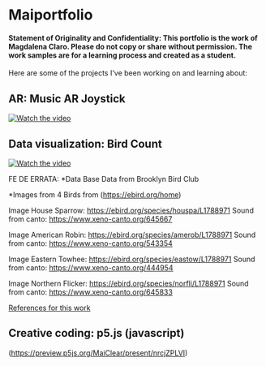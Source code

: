 # Maiportfolio

#### Statement of Originality and Confidentiality: This portfolio is the work of Magdalena Claro. Please do not copy or share without permission. The work samples are for a learning process and created as a student.

Here are some of the projects I've been working on and learning about:

## AR: **Music AR Joystick**
[![Watch the video](https://img.youtube.com/vi/H-_5CoCeBDw/maxresdefault.jpg)](https://youtu.be/H-_5CoCeBDw)

## Data visualization: **Bird Count**

[![Watch the video](https://img.youtube.com/vi/putdBsAkBqc/maxresdefault.jpg)](https://youtu.be/putdBsAkBqcA)

FE DE ERRATA: *Data Base Data from Brooklyn Bird Club

*Images from 4 Birds from (https://ebird.org/home)

Image House Sparrow: https://ebird.org/species/houspa/L1788971
Sound from canto: https://www.xeno-canto.org/645667

Image American Robin: https://ebird.org/species/amerob/L1788971
Sound from canto: https://www.xeno-canto.org/543354

Image Eastern Towhee: https://ebird.org/species/eastow/L1788971
Sound from canto: https://www.xeno-canto.org/444954

Image Northern Flicker:  https://ebird.org/species/norfli/L1788971
Sound from canto: https://www.xeno-canto.org/645833

[References for this work]( https://vimeo.com/121809291 )

## Creative coding: p5.js (javascript)

(https://preview.p5js.org/MaiClear/present/nrcjZPLVI)

